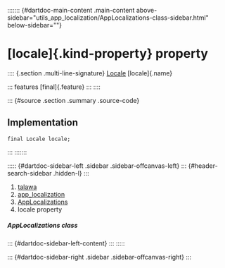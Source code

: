 ::::::: {#dartdoc-main-content .main-content above-sidebar="utils_app_localization/AppLocalizations-class-sidebar.html" below-sidebar=""}
<div>

# [locale]{.kind-property} property

</div>

:::: {.section .multi-line-signature}
[Locale](https://api.flutter.dev/flutter/dart-ui/Locale-class.html)
[locale]{.name}

::: features
[final]{.feature}
:::
::::

::: {#source .section .summary .source-code}
## Implementation

``` language-dart
final Locale locale;
```
:::
:::::::

::::: {#dartdoc-sidebar-left .sidebar .sidebar-offcanvas-left}
::: {#header-search-sidebar .hidden-l}
:::

1.  [talawa](../../index.html)
2.  [app_localization](../../utils_app_localization/)
3.  [AppLocalizations](../../utils_app_localization/AppLocalizations-class.html)
4.  locale property

##### AppLocalizations class

::: {#dartdoc-sidebar-left-content}
:::
:::::

::: {#dartdoc-sidebar-right .sidebar .sidebar-offcanvas-right}
:::
